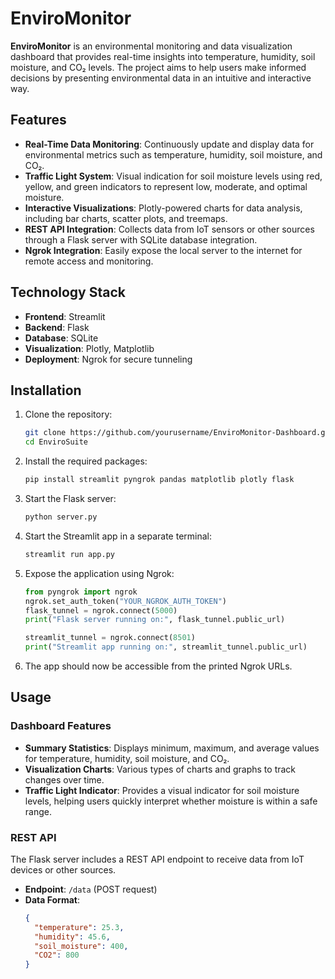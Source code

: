 # EnviroMonitor

**EnviroMonitor** is an environmental monitoring and data visualization dashboard that provides real-time insights into temperature, humidity, soil moisture, and CO₂ levels. The project aims to help users make informed decisions by presenting environmental data in an intuitive and interactive way.

## Features

- **Real-Time Data Monitoring**: Continuously update and display data for environmental metrics such as temperature, humidity, soil moisture, and CO₂.
- **Traffic Light System**: Visual indication for soil moisture levels using red, yellow, and green indicators to represent low, moderate, and optimal moisture.
- **Interactive Visualizations**: Plotly-powered charts for data analysis, including bar charts, scatter plots, and treemaps.
- **REST API Integration**: Collects data from IoT sensors or other sources through a Flask server with SQLite database integration.
- **Ngrok Integration**: Easily expose the local server to the internet for remote access and monitoring.

## Technology Stack

- **Frontend**: Streamlit
- **Backend**: Flask
- **Database**: SQLite
- **Visualization**: Plotly, Matplotlib
- **Deployment**: Ngrok for secure tunneling

## Installation

1. Clone the repository:

    ```bash
    git clone https://github.com/yourusername/EnviroMonitor-Dashboard.git
    cd EnviroSuite
    ```

2. Install the required packages:

    ```bash
    pip install streamlit pyngrok pandas matplotlib plotly flask
    ```

3. Start the Flask server:

    ```bash
    python server.py
    ```

4. Start the Streamlit app in a separate terminal:

    ```bash
    streamlit run app.py
    ```

5. Expose the application using Ngrok:

    ```python
    from pyngrok import ngrok
    ngrok.set_auth_token("YOUR_NGROK_AUTH_TOKEN")
    flask_tunnel = ngrok.connect(5000)
    print("Flask server running on:", flask_tunnel.public_url)
    
    streamlit_tunnel = ngrok.connect(8501)
    print("Streamlit app running on:", streamlit_tunnel.public_url)
    ```

6. The app should now be accessible from the printed Ngrok URLs.

## Usage

### Dashboard Features

- **Summary Statistics**: Displays minimum, maximum, and average values for temperature, humidity, soil moisture, and CO₂.
- **Visualization Charts**: Various types of charts and graphs to track changes over time.
- **Traffic Light Indicator**: Provides a visual indicator for soil moisture levels, helping users quickly interpret whether moisture is within a safe range.
  
### REST API

The Flask server includes a REST API endpoint to receive data from IoT devices or other sources.

- **Endpoint**: `/data` (POST request)
- **Data Format**:
  ```json
  {
    "temperature": 25.3,
    "humidity": 45.6,
    "soil_moisture": 400,
    "CO2": 800
  }
